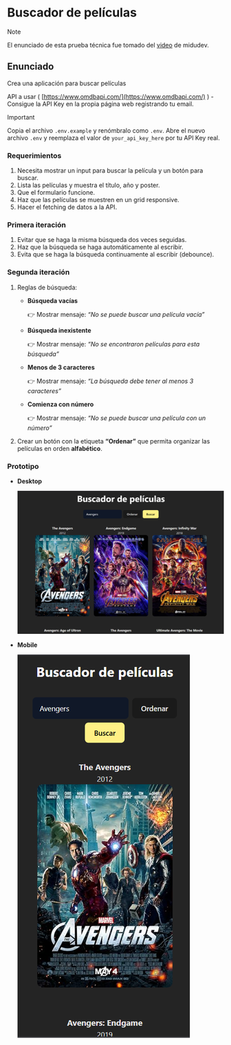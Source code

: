 # Buscador de películas

> [!NOTE]
> El enunciado de esta prueba técnica fue tomado del [video](https://www.youtube.com/watch?v=GOEiMwDJ3lc&list=PLUofhDIg_38q4D0xNWp7FEHOTcZhjWJ29&index=5) de midudev.

## Enunciado

Crea una aplicación para buscar películas

API a usar ( [https://www.omdbapi.com/](https://www.omdbapi.com/) ) - Consigue la API Key en la propia página web registrando tu email.

> [!IMPORTANT]
> Copia el archivo `.env.example` y renómbralo como `.env`. Abre el nuevo archivo `.env` y reemplaza el valor de `your_api_key_here` por tu API Key real.

### Requerimientos

1. Necesita mostrar un input para buscar la película y un botón para buscar.
2. Lista las películas y muestra el título, año y poster.
3. Que el formulario funcione.
4. Haz que las películas se muestren en un grid responsive.
5. Hacer el fetching de datos a la API.

### Primera iteración

1. Evitar que se haga la misma búsqueda dos veces seguidas.
2. Haz que la búsqueda se haga automáticamente al escribir.
3. Evita que se haga la búsqueda continuamente al escribir (debounce).

### Segunda iteración

1. Reglas de búsqueda:
	- **Búsqueda vacías**

		👉 Mostrar mensaje: *“No se puede buscar una película vacía”*

	- **Búsqueda inexistente**

		👉 Mostrar mensaje: *“No se encontraron películas para esta búsqueda”*

	- **Menos de 3 caracteres**

		👉 Mostrar mensaje: *“La búsqueda debe tener al menos 3 caracteres”*

	- **Comienza con número**

		👉 Mostrar mensaje: *“No se puede buscar una película con un número”*

2. Crear un botón con la etiqueta **“Ordenar”** que permita organizar las películas en orden **alfabético**.

### Prototipo

- **Desktop**

  ![desktop-prototype](./public/desktop-prototype.webp)

- **Mobile**

  ![mobile-prototype](./public/mobile-prototype.webp)